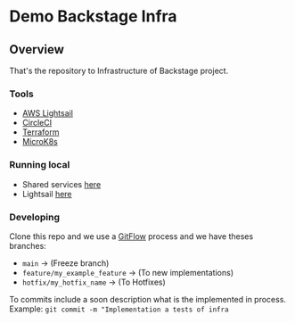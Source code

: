 # Demo Backstage Infra



## Overview

That's the repository to Infrastructure of Backstage project.

### Tools

- [AWS Lightsail](https://docs.aws.amazon.com/lightsail/)
- [CircleCI](https://circleci.com/docs/)
- [Terraform](https://registry.terraform.io/providers/hashicorp/aws/latest/docs)
- [MicroK8s](https://microk8s.io/docs)

### Running local

- Shared services [here](terraform/demo_terraform_aws_shared/TEST_ENV.md)
- Lightsail [here](terraform/demo_terraform_aws_lightsail/TEST_ENV.md)

### Developing

Clone this repo and we use a [GitFlow](https://www.atlassian.com/git/tutorials/comparing-workflows/gitflow-workflow#:~:text=Gitflow%20is%20a%20legacy%20Git,software%20development%20and%20DevOps%20practices.) process and we have theses branches:

- `main` -> (Freeze branch)
- `feature/my_example_feature` -> (To new implementations)
- `hotfix/my_hotfix_name` -> (To Hotfixes)

To commits include a soon description what is the implemented in process. Example: `git commit -m "Implementation a tests of infra`
